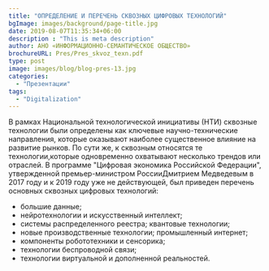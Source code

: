 ```yaml
---
title: "ОПРЕДЕЛЕНИЕ И ПЕРЕЧЕНЬ СКВОЗНЫХ ЦИФРОВЫХ ТЕХНОЛОГИЙ"
bgImage: images/background/page-title.jpg
date: 2019-08-07T11:35:34+06:00
description : "This is meta description"
author: АНО «ИНФОРМАЦИОННО-СЕМАНТИЧЕСКОЕ ОБЩЕСТВО»
brochureURL: Pres/Pres_skvoz_texn.pdf
type: post
image: images/blog/blog-pres-13.jpg
categories: 
  - "Презентации"
tags:
  - "Digitalization"
---
```


В рамках Национальной технологической инициативы (НТИ) сквозные технологии были определены как ключевые научно-технические направления, которые оказывают наиболее существенное влияние на развитие рынков. По сути же, к сквозным относятся те технологии,которые одновременно охватывают несколько трендов или отраслей. 
В программе "Цифровая экономика Российской Федерации", утвержденной премьер-министром РоссииДмитрием Медведевым в 2017 году и к 2019 году уже не действующей, был приведен перечень основных сквозных цифровых технологий: 

- большие данные; 
- нейротехнологии и искусственный интеллект; 
- системы распределенного реестра; квантовые технологии; 
- новые производственные технологии; промышленный интернет; 
- компоненты робототехники и сенсорика; 
- технологии беспроводной связи; 
- технологии виртуальной и дополненной реальностей. 